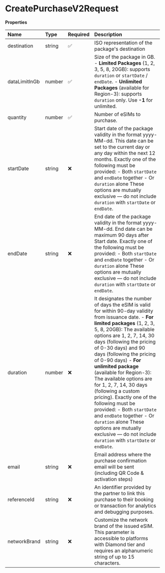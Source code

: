 # CreatePurchaseV2Request

**Properties**

| Name          | Type   | Required | Description                                                                                                                                                                                                                                                                                                                                                                                                                                                                                                                                                                                                                                    |
| :------------ | :----- | :------- | :--------------------------------------------------------------------------------------------------------------------------------------------------------------------------------------------------------------------------------------------------------------------------------------------------------------------------------------------------------------------------------------------------------------------------------------------------------------------------------------------------------------------------------------------------------------------------------------------------------------------------------------------- |
| destination   | string | ✅       | ISO representation of the package's destination                                                                                                                                                                                                                                                                                                                                                                                                                                                                                                                                                                                                |
| dataLimitInGb | number | ✅       | Size of the package in GB. - **Limited Packages** (1, 2, 3, 5, 8, 20GB): supports `duration` or `startDate` / `endDate`. - **Unlimited Packages** (available for Region-3): supports `duration` only. Use **-1** for unlimited.                                                                                                                                                                                                                                                                                                                                                                                                                |
| quantity      | number | ✅       | Number of eSIMs to purchase.                                                                                                                                                                                                                                                                                                                                                                                                                                                                                                                                                                                                                   |
| startDate     | string | ❌       | Start date of the package validity in the format yyyy-MM-dd. This date can be set to the current day or any day within the next 12 months. Exactly one of the following must be provided: - Both `startDate` and `endDate` together - Or `duration` alone These options are mutually exclusive — do not include `duration` with `startDate` or `endDate`.                                                                                                                                                                                                                                                                                      |
| endDate       | string | ❌       | End date of the package validity in the format yyyy-MM-dd. End date can be maximum 90 days after Start date. Exactly one of the following must be provided: - Both `startDate` and `endDate` together - Or `duration` alone These options are mutually exclusive — do not include `duration` with `startDate` or `endDate`.                                                                                                                                                                                                                                                                                                                    |
| duration      | number | ❌       | It designates the number of days the eSIM is valid for within 90-day validity from issuance date. - **For limited packages** (1, 2, 3, 5, 8, 20GB): The available options are 1, 2, 7, 14, 30 days (following the pricing of 0-30 days) and 90 days (following the pricing of 0-90 days) - **For unlimited package** (available for Region-3): The available options are for 1, 2, 7, 14, 30 days (following a custom pricing). Exactly one of the following must be provided: - Both `startDate` and `endDate` together - Or `duration` alone These options are mutually exclusive — do not include `duration` with `startDate` or `endDate`. |
| email         | string | ❌       | Email address where the purchase confirmation email will be sent (including QR Code & activation steps)                                                                                                                                                                                                                                                                                                                                                                                                                                                                                                                                        |
| referenceId   | string | ❌       | An identifier provided by the partner to link this purchase to their booking or transaction for analytics and debugging purposes.                                                                                                                                                                                                                                                                                                                                                                                                                                                                                                              |
| networkBrand  | string | ❌       | Customize the network brand of the issued eSIM. This parameter is accessible to platforms with Diamond tier and requires an alphanumeric string of up to 15 characters.                                                                                                                                                                                                                                                                                                                                                                                                                                                                        |
